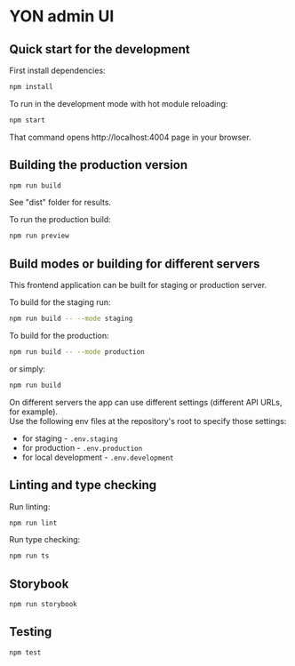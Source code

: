 # YON admin UI

## Quick start for the development

First install dependencies:

```sh
npm install
```

To run in the development mode with hot module reloading:

```sh
npm start
```

That command opens http://localhost:4004 page in your browser.


## Building the production version

```sh
npm run build
```
See "dist" folder for results.

To run the production build:

```sh
npm run preview
```

## Build modes or building for different servers

This frontend application can be built for staging or production server.

To build for the staging run:
```sh
npm run build -- --mode staging
```

To build for the production:
```sh
npm run build -- --mode production
```
or simply:
```sh
npm run build
```

On different servers the app can use different settings (different API URLs, for example).  
Use the following env files at the repository's root to specify those settings:
* for staging - `.env.staging`
* for production - `.env.production`
* for local development - `.env.development`


## Linting and type checking

Run linting:

```sh
npm run lint
```

Run type checking:

```sh
npm run ts
```

## Storybook

```sh
npm run storybook
```

## Testing

```sh
npm test
```
